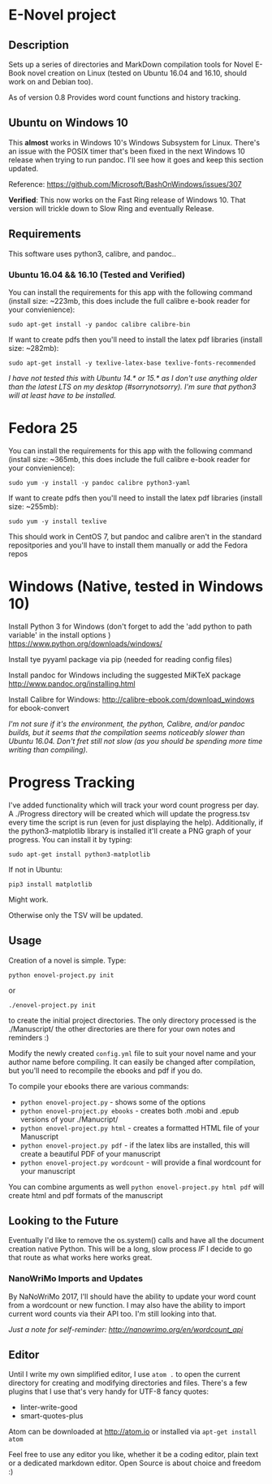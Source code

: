 # E-Novel project

## Description
Sets up a series of directories and MarkDown compilation tools for Novel E-Book novel creation on Linux (tested on Ubuntu 16.04 and 16.10, should work on and Debian too).

As of version 0.8 Provides word count functions and history tracking.

## Ubuntu on Windows 10
This **almost** works in Windows 10's Windows Subsystem for Linux. There's an issue with the POSIX timer that's been fixed in the next Windows 10 release when trying to run pandoc. I'll see how it goes and keep this section updated.

Reference: <https://github.com/Microsoft/BashOnWindows/issues/307>

**Verified**: This now works on the Fast Ring release of Windows 10. That version will trickle down to Slow Ring and eventually Release.

## Requirements
This software uses python3, calibre, and pandoc..

### Ubuntu 16.04 && 16.10 (Tested and Verified)
You can install the requirements for this app with the following command (install size: ~223mb, this does include the full calibre e-book reader for your convienience):

    sudo apt-get install -y pandoc calibre calibre-bin

If want to create pdfs then you'll need to install the latex pdf libraries (install size: ~282mb):

    sudo apt-get install -y texlive-latex-base texlive-fonts-recommended

*I have not tested this with Ubuntu 14.\* or 15.\* as I don't use anything older than the latest LTS on my desktop (#sorrynotsorry). I'm sure that python3 will at least have to be installed.*

# Fedora 25
You can install the requirements for this app with the following command (install size: ~365mb, this does include the full calibre e-book reader for your convienience):

    sudo yum -y install -y pandoc calibre python3-yaml

If want to create pdfs then you'll need to install the latex pdf libraries (install size: ~255mb):

    sudo yum -y install texlive

This should work in CentOS 7, but pandoc and calibre aren't in the standard repositpories and you'll have to install them manually or add the Fedora repos

# Windows (Native, tested in Windows 10)
Install Python 3 for Windows (don't forget to add the 'add python to path variable' in the install options ) <https://www.python.org/downloads/windows/>

Install tye pyyaml package via pip (needed for reading config files)

Install pandoc for Windows including the suggested MiKTeX package <http://www.pandoc.org/installing.html>

Install Calibre for Windows: <http://calibre-ebook.com/download_windows> for ebook-convert

*I'm not sure if it's the environment, the python, Calibre, and/or pandoc builds, but it seems that the compilation seems noticeably slower than Ubuntu 16.04. Don't fret still not slow (as you should be spending more time writing than compiling).*

# Progress Tracking
I've added functionality which will track your word count progress per day. A ./Progress directory will be created which will update the progress.tsv every time the script is run (even for just displaying the help). Additionally, if the python3-matplotlib library is installed it'll create a PNG graph of your progress. You can install it by typing:

    sudo apt-get install python3-matplotlib

If not in Ubuntu:

    pip3 install matplotlib 

Might work.

Otherwise only the TSV will be updated.

## Usage
Creation of a novel is simple.
Type:

    python enovel-project.py init

or

    ./enovel-project.py init

to create the initial project directories. The only directory processed is the ./Manuscript/ the other directories are there for your own notes and reminders :)

Modify the newly created `config.yml` file to suit your novel name and your author name before compiling. It can easily be changed after compilation, but you'll need to recompile the ebooks and pdf if you do.

To compile your ebooks there are various commands:

* `python enovel-project.py` - shows some of the options
* `python enovel-project.py ebooks` - creates both .mobi and .epub versions of your ./Manucript/
* `python enovel-project.py html` - creates a formatted HTML file of your Manuscript
* `python enovel-project.py pdf` - if the latex libs are installed, this will create a beautiful PDF of your manuscript
* `python enovel-project.py wordcount` - will provide a final wordcount for your manuscript

You can combine arguments as well `python enovel-project.py html pdf` will create html and pdf formats of the manuscript

## Looking to the Future
Eventually I'd like to remove the os.system() calls and have all the document creation native Python. This will be a long, slow process *IF* I decide to go that route as what works here works great.

### NanoWriMo Imports and Updates
By NaNoWriMo 2017, I'll should have the ability to update your word count from a wordcount or new function. I may also have the ability to import current word counts via their API too. I'm still looking into that.

*Just a note for self-reminder: http://nanowrimo.org/en/wordcount_api*

## Editor
Until I write my own simplified editor, I use `atom .` to open the current directory for creating and modifying directories and files. There's a few plugins that I use that's very handy for UTF-8 fancy quotes:

* linter-write-good
* smart-quotes-plus

Atom can be downloaded at http://atom.io or installed via `apt-get install atom`

Feel free to use any editor you like, whether it be a coding editor, plain text or a dedicated markdown editor. Open Source is about choice and freedom :)
